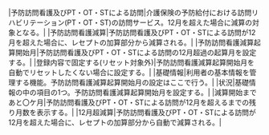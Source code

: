 
|予防訪問看護及びPT・OT・STによる訪問|介護保険の予防給付における訪問リハビリテーション(PT・OT・ST)の訪問サービス。12月を超えた場合に減算の対象となる。|
|予防訪問看護減算|予防訪問看護及びPT・OT・STによる訪問が12月を超えた場合に、レセプトの加算部分から減算される。|
|予防訪問看護減算起算開始月|予防訪問看護及びPT・OT・STによる訪問の12月超過の起算月を設定する。|
|登録内容で固定する(リセット対象外)|予防訪問看護減算起算開始月を自動でリセットしたくない場合に設定する。|
|基礎情報|利用者の基本情報を管理する機能。予防訪問看護減算起算開始月の設定はここで行う。|
|状況|基礎情報の中の項目の1つ。予防訪問看護減算起算開始月を設定する。|
|減算開始まであと〇ケ月|予防訪問看護及びPT・OT・STによる訪問が12月を超えるまでの残り月数を表示する。|
|12月超減算|予防訪問看護及びPT・OT・STによる訪問が12月を超えた場合に、レセプトの加算部分から自動で減算される。|